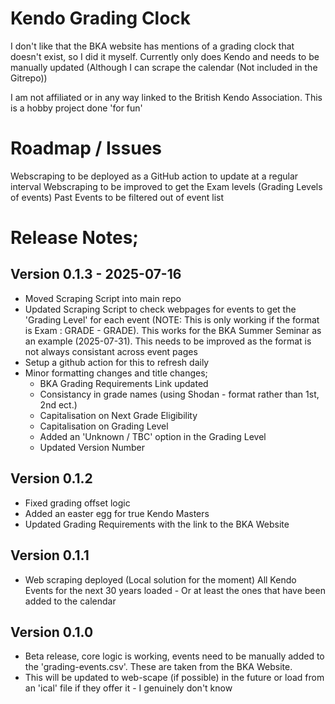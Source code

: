 # Kendo Grading Clock
I don't like that the BKA website has mentions of a grading clock that doesn't exist, so I did it myself. 
Currently only does Kendo and needs to be manually updated (Although I can scrape the calendar (Not included in the Gitrepo))

I am not affiliated or in any way linked to the British Kendo Association. This is a hobby project done 'for fun' 

# Roadmap / Issues
Webscraping to be deployed as a GitHub action to update at a regular interval 
Webscraping to be improved to get the Exam levels (Grading Levels of events) 
Past Events to be filtered out of event list

# Release Notes; 

## Version 0.1.3 - 2025-07-16
- Moved Scraping Script into main repo
- Updated Scraping Script to check webpages for events to get the 'Grading Level' for each event (NOTE: This is only working if the format is Exam : GRADE - GRADE). This works for the BKA Summer Seminar as an example (2025-07-31). This needs to be improved as the format is not always consistant across event pages 
- Setup a github action for this to refresh daily 
- Minor formatting changes and title changes; 
  - BKA Grading Requirements Link updated 
  - Consistancy in grade names (using Shodan - format rather than 1st, 2nd ect.) 
  - Capitalisation on Next Grade Eligibility
  - Capitalisation on Grading Level
  - Added an 'Unknown / TBC' option in the Grading Level
  - Updated Version Number

## Version 0.1.2
- Fixed grading offset logic
- Added an easter egg for true Kendo Masters
- Updated Grading Requirements with the link to the BKA Website 


## Version 0.1.1
- Web scraping deployed (Local solution for the moment) All Kendo Events for the next 30 years loaded - Or at least the ones that have been added to the calendar

## Version 0.1.0
 - Beta release, core logic is working, events need to be manually added to the 'grading-events.csv'. These are taken from the BKA Website.
 - This will be updated to web-scape (if possible) in the future or load from an 'ical' file if they offer it - I genuinely don't know
